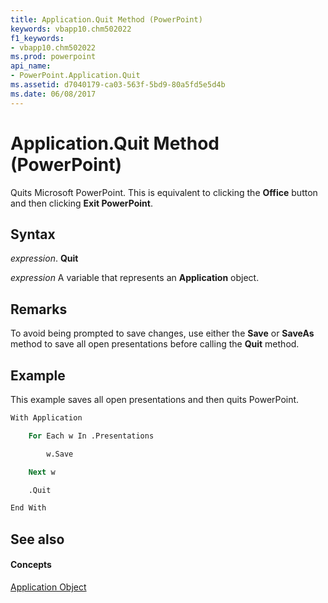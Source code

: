 ```yaml
---
title: Application.Quit Method (PowerPoint)
keywords: vbapp10.chm502022
f1_keywords:
- vbapp10.chm502022
ms.prod: powerpoint
api_name:
- PowerPoint.Application.Quit
ms.assetid: d7040179-ca03-563f-5bd9-80a5fd5e5d4b
ms.date: 06/08/2017
---
```



# Application.Quit Method (PowerPoint)

Quits Microsoft PowerPoint. This is equivalent to clicking the  **Office** button and then clicking **Exit PowerPoint**.


## Syntax

 _expression_. **Quit**

 _expression_ A variable that represents an **Application** object.


## Remarks

To avoid being prompted to save changes, use either the  **Save** or **SaveAs** method to save all open presentations before calling the **Quit** method.


## Example

This example saves all open presentations and then quits PowerPoint.


```vb
With Application

    For Each w In .Presentations

        w.Save

    Next w

    .Quit

End With
```


## See also


#### Concepts


[Application Object](application-object-powerpoint.md)


